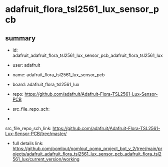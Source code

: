# adafruit_flora_tsl2561_lux_sensor_pcb
 
## summary 
* id: adafruit_adafruit_flora_tsl2561_lux_sensor_pcb_adafruit_flora_tsl2561_lux
* user: adafruit
* name: adafruit_flora_tsl2561_lux_sensor_pcb
* board: adafruit_flora_tsl2561_lux
* repo: https://github.com/adafruit/Adafruit-Flora-TSL2561-Lux-Sensor-PCB



* src_file_repo_sch: 
*
 src_file_repo_sch_link: https://github.com/adafruit/Adafruit-Flora-TSL2561-Lux-Sensor-PCB/tree/master/
* full details link: https://github.com/oomlout/oomlout_oomp_project_bot_v_2/tree/main/projects/adafruit_adafruit_flora_tsl2561_lux_sensor_pcb_adafruit_flora_tsl2561_lux/current_version/working  






